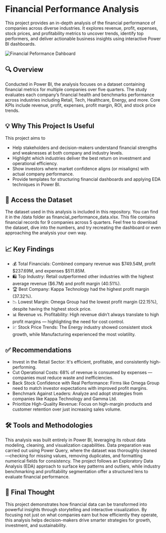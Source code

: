 # Financial Performance Analysis
This project provides an in-depth analysis of the financial performance of companies across diverse industries. It explores revenue, profit, expenses, stock prices, and profitability metrics to uncover trends, identify top performers, and deliver actionable business insights using interactive Power BI dashboards.

![Financial Peformance Dahboard](https://github.com/user-attachments/assets/8b1e7439-e936-4c39-8df2-c7a0ba3f2eb2)

## 🔍 Overview
Conducted in Power BI, the analysis focuses on a dataset containing financial metrics for multiple companies over five quarters. The study evaluates each company’s financial health and benchmarks performance across industries including Retail, Tech, Healthcare, Energy, and more. Core KPIs include revenue, profit, expenses, profit margin, ROI, and stock price trends.

## 💡 Why This Project Is Useful
This project aims to
* Help stakeholders and decision-makers understand financial strengths and weaknesses at both company and industry levels.
* Highlight which industries deliver the best return on investment and operational efficiency.
* Show investors where market confidence aligns (or misaligns) with actual company performance.
* Provide templates for structuring financial dashboards and applying EDA techniques in Power BI.

## 📂 Access the Dataset
The dataset used in this analysis is included in this repository. You can find it in the /data folder as financial_performance_data.xlsx. This file contains financial records for 9 companies across 5 quarters. Feel free to download the dataset, dive into the numbers, and try recreating the dashboard or even approaching the analysis your own way. 

## 📈 Key Findings
- 💰 Total Financials: Combined company revenue was $749.54M, profit $237.69M, and expenses $511.85M.
- 🛍️ Top Industry: Retail outperformed other industries with the highest average revenue ($6.7M) and profit margin (40.51%).
- 🏆 Best Company: Kappa Technology had the highest profit margin (37.32%).
- 📉 Lowest Margin: Omega Group had the lowest profit margin (22.15%), despite having the highest stock price.
- 📊 Revenue vs. Profitability: High revenue didn’t always translate to high profit margins — highlighting the need for cost control.
- 💹 Stock Price Trends: The Energy industry showed consistent stock growth, while Manufacturing experienced the most volatility.

## ✅ Recommendations
* Invest in the Retail Sector: It's efficient, profitable, and consistently high-performing.
* Cut Operational Costs: 68% of revenue is consumed by expenses — companies must reduce waste and inefficiencies.
* Back Stock Confidence with Real Performance: Firms like Omega Group need to match investor expectations with improved profit margins.
* Benchmark Against Leaders: Analyze and adopt strategies from companies like Kappa Technology and Gamma Ltd.
* Prioritize High-Quality Revenue: Focus on high-margin products and customer retention over just increasing sales volume.

## 🛠️ Tools and Methodologies
This analysis was built entirely in Power BI, leveraging its robust data modeling, cleaning, and visualization capabilities. Data preparation was carried out using Power Query, where the dataset was thoroughly cleaned—checking for missing values, removing duplicates, and formatting numerical fields for consistency.
The project follows an Exploratory Data Analysis (EDA) approach to surface key patterns and outliers, while industry benchmarking and profitability segmentation offer a structured lens to evaluate financial performance. 

## 🧠 Final Thought
This project demonstrates how financial data can be transformed into powerful insights through storytelling and interactive visualization. By focusing not just on what companies earn but how efficiently they operate, this analysis helps decision-makers drive smarter strategies for growth, investment, and sustainability.
